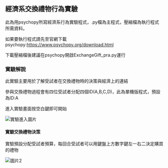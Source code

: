 ## 經濟系交換禮物行為實驗
此為用psychopy所寫經濟系行為實驗程式，.py檔為主程式，壓縮檔為執行程式所需資料。

如果要執行程式請先至官網下載psychopy:https://www.psychopy.org/download.html

下載壓縮檔後建議在psychopy開啟ExchangeGift_pra.py運行


### 實驗解說
此實驗主要用於了解受試者在交換禮物時的決策與經濟上的連結

參與交換禮物過程會有四位受試者分配四個ID(A,B,C,D)，此為單機版程式，預設為ID:A

進入實驗畫面按空白鍵即可開始

![實驗進入圖片](https://user-images.githubusercontent.com/45162673/133564121-c4b1aa4d-9166-41f6-a35d-c3f8ade528ff.jpg)

#### 實驗交換禮物決策
實驗預設分配受試者預算，每回合受試者可以用鍵盤上方數字鍵左一右二決定購買的禮物

![圖片2](https://user-images.githubusercontent.com/45162673/133565009-6dce6da1-4717-4b75-81da-1b6dd930c0e4.jpg)

